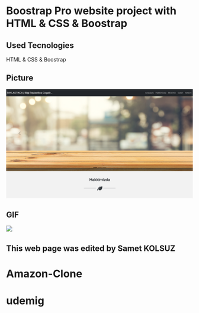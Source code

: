 # Boostrap Pro website project with HTML & CSS & Boostrap #

## Used Tecnologies ##

HTML & CSS & Boostrap

##  Picture  ##


![](img/A1.png)


##  GIF  ##


![](img/A2.gif)


## This web page was edited by Samet KOLSUZ ##
# Amazon-Clone
# udemig